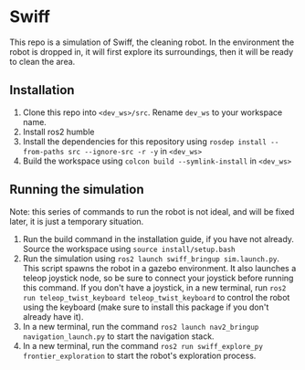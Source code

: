 # Swiff

This repo is a simulation of Swiff, the cleaning robot. In the environment the robot is dropped in, it will first explore its surroundings, then it will be ready to clean the area.

## Installation

1. Clone this repo into `<dev_ws>/src`. Rename `dev_ws` to your workspace name.
2. Install ros2 humble
3. Install the dependencies for this repository using `rosdep install --from-paths src --ignore-src -r -y` in `<dev_ws>`
4. Build the workspace using `colcon build --symlink-install` in `<dev_ws>`

## Running the simulation

Note: this series of commands to run the robot is not ideal, and will be fixed later, it is just a temporary situation.

1. Run the build command in the installation guide, if you have not already. Source the workspace using `source install/setup.bash`
2. Run the simulation using `ros2 launch swiff_bringup sim.launch.py`. This script spawns the robot in a gazebo environment. It also launches a teleop joystick node, so be sure to connect your joystick before running this command. If you don't have a joystick, in a new terminal, run `ros2 run teleop_twist_keyboard teleop_twist_keyboard` to control the robot using the keyboard (make sure to install this package if you don't already have it).
3. In a new terminal, run the command `ros2 launch nav2_bringup navigation_launch.py` to start the navigation stack.
4. In a new terminal, run the command `ros2 run swiff_explore_py frontier_exploration` to start the robot's exploration process.
